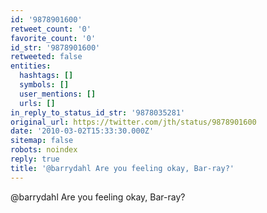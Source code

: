 ```yaml
---
id: '9878901600'
retweet_count: '0'
favorite_count: '0'
id_str: '9878901600'
retweeted: false
entities:
  hashtags: []
  symbols: []
  user_mentions: []
  urls: []
in_reply_to_status_id_str: '9878035281'
original_url: https://twitter.com/jth/status/9878901600
date: '2010-03-02T15:33:30.000Z'
sitemap: false
robots: noindex
reply: true
title: '@barrydahl Are you feeling okay, Bar-ray?'
---
```


@barrydahl Are you feeling okay, Bar-ray?